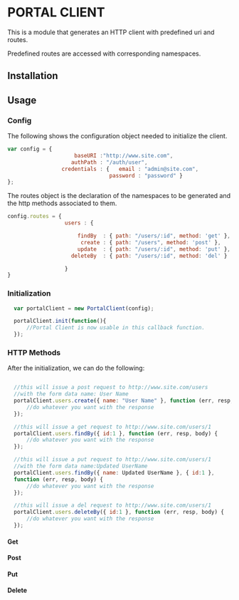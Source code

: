# PORTAL CLIENT

This is a module that generates an HTTP client with predefined uri and
routes.

Predefined routes are accessed with corresponding namespaces.

## Installation

## Usage

### Config
The following shows the configuration object needed to initialize the
client.

```javascript
var config = {
                     baseURI :"http://www.site.com",
                    authPath : "/auth/user",
                 credentials : {   email : "admin@site.com",
                                password : "password" }
};
```

The routes object is the declaration of the namespaces to be generated
and the http methods associated to them.
```javascript
config.routes = {
                  users : {

                      findBy  : { path: "/users/:id", method: 'get' },
                       create : { path: "/users", method: 'post' },
                      update  : { path: "/users/:id", method: 'put' },
                    deleteBy  : { path: "/users/:id", method: 'del' }

                  }
}
```
### Initialization
```javascript
  var portalClient = new PortalClient(config);

  portalClient.init(function(){
      //Portal Client is now usable in this callback function.
  });
```
### HTTP Methods
After the initialization, we can do the following:
```javascript

  //this will issue a post request to http://www.site.com/users
  //with the form data name: User Name
  portalClient.users.create({ name: "User Name" }, function (err, resp, body) {
      //do whatever you want with the response
  });

  //this will issue a get request to http://www.site.com/users/1
  portalClient.users.findBy({ id:1 }, function (err, resp, body) {
      //do whatever you want with the response
  });

  //this will issue a put request to http://www.site.com/users/1
  //with the form data name:Updated UserName
  portalClient.users.findBy({ name: Updated UserName }, { id:1 }, 
  function (err, resp, body) {
      //do whatever you want with the response
  });

  //this will issue a del request to http://www.site.com/users/1
  portalClient.users.deleteBy({ id:1 }, function (err, resp, body) {
      //do whatever you want with the response
  });
```

#### Get

#### Post

#### Put

#### Delete
